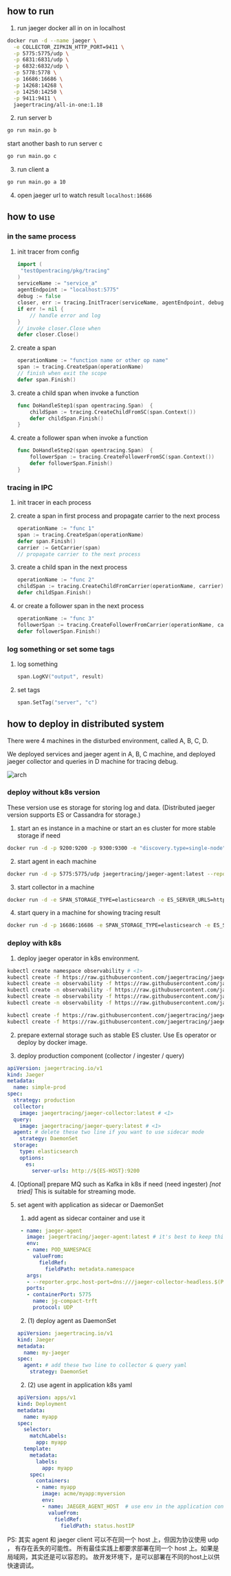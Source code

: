 ## how to run
1. run jaeger docker all in on in localhost
```bash
docker run -d --name jaeger \
  -e COLLECTOR_ZIPKIN_HTTP_PORT=9411 \
  -p 5775:5775/udp \
  -p 6831:6831/udp \
  -p 6832:6832/udp \
  -p 5778:5778 \
  -p 16686:16686 \
  -p 14268:14268 \
  -p 14250:14250 \
  -p 9411:9411 \
  jaegertracing/all-in-one:1.18
```

2. run server b

```bash
go run main.go b
```
start another bash to run server c

```bash
go run main.go c
```

3. run client a

```bash
go run main.go a 10
```

4. open jaeger url to watch result `localhost:16686`

## how to use

### in the same process

1. init tracer from config
    ```go
    import (
     "testOpentracing/pkg/tracing"
    )
    serviceName := "service_a"
    agentEndpoint := "localhost:5775"
    debug := false
    closer, err := tracing.InitTracer(serviceName, agentEndpoint, debug)
    if err != nil {
        // handle error and log
    }
    // invoke closer.Close when
    defer closer.Close()
    ```

2. create a span
    ```go
    operationName := "function name or other op name"
    span := tracing.CreateSpan(operationName)
    // finish when exit the scope
    defer span.Finish()
    ```

3. create a child span when invoke a function
    ```go
    func DoHandleStep1(span opentracing.Span)  {
        childSpan := tracing.CreateChildFromSC(span.Context())
        defer childSpan.Finish()
    }
    ```
4. create a follower span when invoke a function
    ```go
    func DoHandleStep2(span opentracing.Span)  {
        followerSpan := tracing.CreateFollowerFromSC(span.Context())
        defer followerSpan.Finish()
    }
    ```

### tracing in IPC

1. init tracer in each process

2. create a span in first process and propagate carrier to the next process
    ```go
    operationName := "func 1"
    span := tracing.CreateSpan(operationName)
    defer span.Finish()
    carrier := GetCarrier(span)
    // propagate carrier to the next process
    ```

3. create a child span in the next process
    ```go
    operationName := "func 2"
    childSpan := tracing.CreateChildFromCarrier(operationName, carrier)
    defer childSpan.Finish()
    ```

4. or create a follower span in the next process
    ```go
    operationName := "func 3"
    followerSpan := tracing.CreateFollowerFromCarrier(operationName, carrier)
    defer followerSpan.Finish()
    ```

### log something or set some tags

1. log something
    ```go
    span.LogKV("output", result)
    ```
2. set tags
    ```go
    span.SetTag("server", "c")
    ```

## how to deploy in distributed system

There were 4 machines in the disturbed environment, called A, B, C, D.

We deployed services and jaeger agent in A, B, C machine, and deployed jaeger collector and queries in D machine for tracing debug.

![arch](https://live.staticflickr.com/65535/50244154736_01ac06c9ab_o.png)

### deploy without k8s version

These version use es storage for storing log and data. (Distributed jaeger version supports ES or Cassandra for storage.)

1. start an es instance in a machine or start an es cluster for more stable storage if need

```bash
docker run -d -p 9200:9200 -p 9300:9300 -e "discovery.type=single-node" docker.elastic.co/elasticsearch/elasticsearch:7.9.0
```

2. start agent in each machine

```bash
docker run -d -p 5775:5775/udp jaegertracing/jaeger-agent:latest --reporter.grpc.host-port=${COLLOCTOR-HOST-IP}:14250
```

3. start collector in a machine

```bash
docker run -d -e SPAN_STORAGE_TYPE=elasticsearch -e ES_SERVER_URLS=http://${ES-HOST-IP}:9200 -p 14250:14250/tcp jaegertracing/jaeger-collector:latest --es.index-prefix=openstracing
```

4. start query in a machine for showing tracing result

```bash
docker run -d -p 16686:16686 -e SPAN_STORAGE_TYPE=elasticsearch -e ES_SERVER_URLS=http://${ES-HOST-IP}:9200 jaegertracing/jaeger-query:latest --es.index-prefix=openstracing
```

### deploy with k8s

1. deploy jaeger operator in k8s environment.

```bash
kubectl create namespace observability # <1>
kubectl create -f https://raw.githubusercontent.com/jaegertracing/jaeger-operator/master/deploy/crds/jaegertracing.io_jaegers_crd.yaml # <2>
kubectl create -n observability -f https://raw.githubusercontent.com/jaegertracing/jaeger-operator/master/deploy/service_account.yaml
kubectl create -n observability -f https://raw.githubusercontent.com/jaegertracing/jaeger-operator/master/deploy/role.yaml
kubectl create -n observability -f https://raw.githubusercontent.com/jaegertracing/jaeger-operator/master/deploy/role_binding.yaml
kubectl create -n observability -f https://raw.githubusercontent.com/jaegertracing/jaeger-operator/master/deploy/operator.yaml

kubectl create -f https://raw.githubusercontent.com/jaegertracing/jaeger-operator/master/deploy/cluster_role.yaml
kubectl create -f https://raw.githubusercontent.com/jaegertracing/jaeger-operator/master/deploy/cluster_role_binding.yaml
```

2. prepare external storage such as stable ES cluster.
Use Es operator or deploy by docker image.

3. deploy production component (collector / ingester / query)

```yaml
apiVersion: jaegertracing.io/v1
kind: Jaeger
metadata:
  name: simple-prod
spec:
  strategy: production
  collector:
    image: jaegertracing/jaeger-collector:latest # <1>
  query:
    image: jaegertracing/jaeger-query:latest # <1>
  agent: # delete these two line if you want to use sidecar mode
    strategy: DaemonSet
  storage:
    type: elasticsearch
    options:
      es:
        server-urls: http://${ES-HOST}:9200
```

4. [Optional] prepare MQ such as Kafka in k8s if need (need ingester) *[not tried]*
This is suitable for streaming mode.

5. set agent with application as sidecar or DaemonSet
    1. add agent as sidecar container and use it

    ```yaml
     - name: jaeger-agent
       image: jaegertracing/jaeger-agent:latest # it's best to keep this version in sync with the operator's
       env:
       - name: POD_NAMESPACE
         valueFrom:
           fieldRef:
             fieldPath: metadata.namespace
       args:
       - --reporter.grpc.host-port=dns:///jaeger-collector-headless.$(POD_NAMESPACE).svc.cluster.local:14250
       ports:
       - containerPort: 5775
         name: jg-compact-trft
         protocol: UDP
   ```

   2. (1) deploy agent as DaemonSet

   ```yaml
   apiVersion: jaegertracing.io/v1
   kind: Jaeger
   metadata:
     name: my-jaeger
   spec:
     agent: # add these two line to collector & query yaml
       strategy: DaemonSet
   ```
   
   2. (2) use agent in application k8s yaml

   ```yaml
   apiVersion: apps/v1
   kind: Deployment
   metadata:
     name: myapp
   spec:
     selector:
       matchLabels:
         app: myapp
     template:
       metadata:
         labels:
           app: myapp
       spec:
         containers:
         - name: myapp
           image: acme/myapp:myversion
           env:
           - name: JAEGER_AGENT_HOST  # use env in the application config code or yaml config file
             valueFrom:
               fieldRef:
                 fieldPath: status.hostIP
   ```

PS: 其实 agent 和 jaeger client 可以不在同一个 host 上，但因为协议使用 udp ， 有存在丢失的可能性。 所有最佳实践上都要求部署在同一个 host 上。如果是局域网，其实还是可以容忍的。 故开发环境下，是可以部署在不同的host上以供快速调试。
